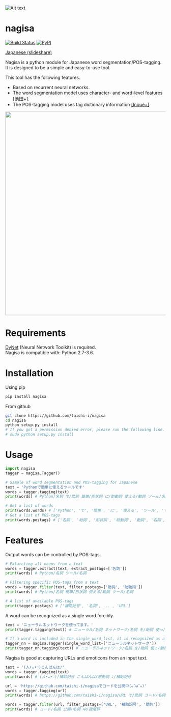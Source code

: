 ![Alt text](/nagisa/data/nagisa_image.jpg 'An image of title')

# nagisa

[![Build Status](https://travis-ci.org/taishi-i/nagisa.svg?branch=master)](https://travis-ci.org/taishi-i/nagisa)
[![PyPI](https://img.shields.io/pypi/v/nagisa.svg)](https://pypi.python.org/pypi/nagisa)

[Japanese (slideshare)](https://www.slideshare.net/100003383562829/rnn-90731229)

Nagisa is a python module for Japanese word segmentation/POS-tagging.  
It is designed to be a simple and easy-to-use tool.  

This tool has the following features.
- Based on recurrent neural networks. 
- The word segmentation model uses character- and word-level features [[池田+]](http://www.anlp.jp/proceedings/annual_meeting/2017/pdf_dir/B6-2.pdf).
- The POS-tagging model uses tag dictionary information [[Inoue+]](http://www.aclweb.org/anthology/K17-1042).

<img src='/nagisa/data/models.jpg' width='640px'>

Requirements
========
[DyNet](https://github.com/clab/dynet) (Neural Network Toolkit) is required.  
Nagisa is compatible with: Python 2.7-3.6.

Installation
========

Using pip
```bash
pip install nagisa
```

From github
```bash
git clone https://github.com/taishi-i/nagisa
cd nagisa
python setup.py install
# If you got a permission denied error, please run the following line.
# sudo python setup.py install
```

Usage
====

```python
import nagisa
tagger = nagisa.Tagger()

# Sample of word segmentation and POS-tagging for Japanese
text = 'Pythonで簡単に使えるツールです'
words = tagger.tagging(text)
print(words) # Python/名詞 で/助詞 簡単/形状詞 に/助動詞 使える/動詞 ツール/名詞 です/助動詞

# Get a list of words
print(words.words) # ['Python', 'で', '簡単', 'に', '使える', 'ツール', 'です']
# Get a list of POS-tags
print(words.postags) # ['名詞', '助詞', '形状詞', '助動詞', '動詞', '名詞', '助動詞']
```

Features
====

Output words can be controlled by POS-tags.
```python
# Extarcting all nouns from a text
words = tagger.extract(text, extract_postags=['名詞'])
print(words) # Python/名詞 ツール/名詞

# Filtering specific POS-tags from a text
words = tagger.filter(text, filter_postags=['助詞', '助動詞'])
print(words) # Python/名詞 簡単/形状詞 使える/動詞 ツール/名詞

# A list of available POS-tags
print(tagger.postags) # ['補助記号', '名詞', ... , 'URL']

```

A word can be recognized as a single word forcibly.
```python
text = 'ニューラルネットワークを使ってます。'
print(tagger.tagging(text)) # ニューラル/名詞 ネットワーク/名詞 を/助詞 使っ/動詞 て/助動詞 ます/助動詞 。/補助記号

# If a word is included in the single_word_list, it is recognized as a single word. 
tagger_nn = nagisa.Tagger(single_word_list=['ニューラルネットワーク'])
print(tagger_nn.tagging(text)) # ニューラルネットワーク/名詞 を/助詞 使っ/動詞 て/助動詞 ます/助動詞 。/補助記号
```

Nagisa is good at capturing URLs and emoticons from an input text.
```python
text = '(人•ᴗ•♡)こんばんは♪'
words = tagger.tagging(text)
print(words) # (人•ᴗ•♡)/補助記号 こんばんは/感動詞 ♪/補助記号

url = 'https://github.com/taishi-i/nagisaでコードを公開中(๑¯ω¯๑)'
words = tagger.tagging(url) 
print(words) # https://github.com/taishi-i/nagisa/URL で/助詞 コード/名詞 を/助詞 公開/名詞 中/接尾辞 (๑　̄ω　̄๑)/補助記号

words = tagger.filter(url, filter_postags=['URL', '補助記号', '助詞'])
print(words) # コード/名詞 公開/名詞 中/接尾辞
```

